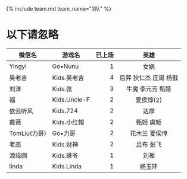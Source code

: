 {% include team.md team_name="3队" %}

# 以下请忽略

|微信名|   游戏名     | 已上场 |英雄|
|-----|----|----:|:------:|
|Yingyi| Go•Nunu  | 1 |女娲|
|吴老吉 | Kids.吴老吉  | 4 |后羿 狄仁杰 庄周 杨戬|
|刘洋 | Kids.弦  |  3 |牛魔 李元芳 甄姬|
|福| Kids.Uncle-F|  2  |夏侯惇(2)|
|依云听风|Kids.724 |  2  |达摩|
|戴薇| Kids.小红帽  | 2|甄姬 虞姬|
|TomLiu(力哥)| Go•力哥  | 2|花木兰 夏侯惇|
|老高|Kids.财神|2|吕布 张飞|
|源缘圆| Kids.斑爷  |  1  |刘禅|
|linda| Kids.Linda  |  1  |杨玉环|
